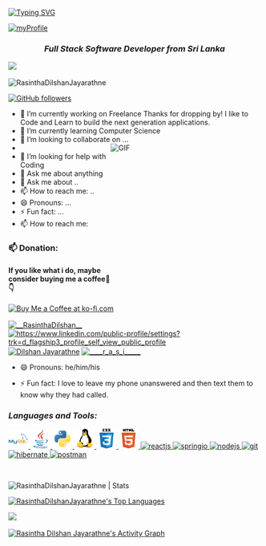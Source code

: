 [![Typing SVG](https://readme-typing-svg.herokuapp.com?size=32&vCenter=true&width=760&lines=Hi+%F0%9F%91%8B%2C+I'm+Rasintha+Dilshan+Jayarathne;IJSE-+Institute+of+Software+Engineering)](https://git.io/typing-svg) 

[![myProfile](https://user-images.githubusercontent.com/87766409/169680682-59bb3538-683c-419b-96b0-94cd7db68e4c.jpg)](https://rasinthadilshanjayarathne.github.io/MyProfile/)

<h3 align="center"><b><i>Full Stack Software Developer from Sri Lanka</i></b></h3>

<img src="https://img.shields.io/static/v1?label=Sponsor&message=%E2%9D%A4&logo=GitHub&link=%3Curl%3E&color=f88379"> <p align="left"> <img src="https://komarev.com/ghpvc/?username=RasinthaDilshanJayarathne&label=Profile%20views&color=0e75b6&style=flat" alt="RasinthaDilshanJayarathne" /> </p>

[![GitHub followers](https://img.shields.io/github/followers/RasinthaDilshanJayarathne.svg?style=social&label=Follow&maxAge=2592000)](https://github.com/RasinthaDilshanJayarathne?tab=followers)

- 🔭 I’m currently working on Freelance Thanks for dropping by! I like to Code and Learn to build the next generation applications.
- 🌱 I’m currently learning Computer Science
- 👯 I’m looking to collaborate on ...
-   <img align="right" alt="GIF" src="https://github.com/Mindula-Dilthushan/Mindula-Dilthushan/raw/master/assets/image.gif?raw=true" width="300" height="300" style="max-width: 100%;">
- 🤔 I’m looking for help with Coding
- 💬 Ask me about anything
- 💬 Ask me about ..
- 📫 How to reach me: ..
- 😄 Pronouns: ...
- ⚡ Fun fact: ...
- 📫 How to reach me:<p align="left">

<h3 align="left">📫 Donation:</h3>

<h4 align="left">If you like what i do, maybe consider buying me a coffee🥺 👇</h4>

<a href='https://ko-fi.com/I2I3DNRNF' target='_blank'><img height='36' style='border:0px;height:36px;' src='https://cdn.ko-fi.com/cdn/kofi1.png?v=3' border='0' alt='Buy Me a Coffee at ko-fi.com' /></a>
  
<a href="https://twitter.com/RasinthaDilshan"><img align="center" src="https://raw.githubusercontent.com/rahuldkjain/github-profile-readme-generator/master/src/images/icons/Social/twitter.svg" alt="__RasinthaDilshan__" height="30" width="40" /></a>
<a href="https://www.linkedin.com/in/rasintha-dilshan-21762a203" target="blank"><img align="center" src="https://raw.githubusercontent.com/rahuldkjain/github-profile-readme-generator/master/src/images/icons/Social/linked-in-alt.svg" alt="https://www.linkedin.com/public-profile/settings?trk=d_flagship3_profile_self_view_public_profile" height="30" width="40" /></a>
<a href="https://www.facebook.com/profile.php?id=100021760126566" target="blank"><img align="center" src="https://raw.githubusercontent.com/rahuldkjain/github-profile-readme-generator/master/src/images/icons/Social/facebook.svg" alt="Dilshan Jayarathne" height="30" width="40" /></a>
<a href="https://www.instagram.com/____r_a_s_i_____/" target="blank"><img align="center" src="https://raw.githubusercontent.com/rahuldkjain/github-profile-readme-generator/master/src/images/icons/Social/instagram.svg" alt="____r_a_s_i_____" height="30" width="40" /></a>
</p>

- 😄 Pronouns: he/him/his

- ⚡ Fun fact: I love to leave my phone unanswered and then text them to know why they had called.

<h3 align="left"><b><i>Languages and Tools:</i></b></h3>

<a href="https://www.mysql.com/" target="_blank"> <img src="https://raw.githubusercontent.com/devicons/devicon/master/icons/mysql/mysql-original-wordmark.svg" alt="mysql" width="40" height="40"/> </a>
<a href="https://www.java.com" target="_blank"> <img src="https://raw.githubusercontent.com/devicons/devicon/master/icons/java/java-original.svg" alt="java" width="40" height="40"/> </a></a></a> 
<a href="https://www.python.org" target="_blank"> <img src="https://raw.githubusercontent.com/devicons/devicon/master/icons/python/python-original.svg" alt="python" width="40" height="40"/> </a>
<a href="https://www.linux.org/" target="_blank"> <img src="https://raw.githubusercontent.com/devicons/devicon/master/icons/linux/linux-original.svg" alt="linux" width="40" height="40"/> </a>
<a href="https://www.w3schools.com/css/" target="_blank"> <img src="https://raw.githubusercontent.com/devicons/devicon/master/icons/css3/css3-original-wordmark.svg" alt="css3" width="40" height="40"/> </a>
<a href="https://www.w3.org/html/" target="_blank"> <img src="https://raw.githubusercontent.com/devicons/devicon/master/icons/html5/html5-original-wordmark.svg" alt="html5" width="40" height="40"/> </a>
<a href="https://reactjs.com/" target="_blank"> <img src="https://www.vectorlogo.zone/logos/reactjs/reactjs-icon.svg" alt="reactjs" width="40" height="40"/> </a>
<a href="https://springio.com/" target="_blank"> <img src="https://www.vectorlogo.zone/logos/springio/springio-icon.svg" alt="springio" width="40" height="40"/> </a>
<a href="https://nodejs.com/" target="_blank"> <img src="https://www.vectorlogo.zone/logos/nodejs/nodejs-horizontal.svg" alt="nodejs" width="60" height="50"/> </a>
<a href="https://git-scm.com/" target="_blank"> <img src="https://www.vectorlogo.zone/logos/git-scm/git-scm-icon.svg" alt="git" width="40" height="40"/> </a>
<a href="https://hibernate.com/" target="_blank"> <img src="https://www.vectorlogo.zone/logos/hibernate/hibernate-icon.svg" alt="hibernate" width="40" height="40"/> </a>
<a href="https://postman.com" target="_blank"> <img src="https://www.vectorlogo.zone/logos/getpostman/getpostman-icon.svg" alt="postman" width="40" height="40"/> </a>

<br><p align="left"> <img src="https://github-readme-stats.vercel.app/api?username=RasinthaDilshanJayarathne&show_icons=true&theme=gotham" alt="RasinthaDilshanJayarathne | Stats" />
  
[comment]: <> (<p align="left"> <img src="https://github-readme-stats.vercel.app/api/top-langs/?username=RasinthaDilshanJayarathne&langs_count=5&theme=gotham" alt="RasinthaDilshanJayarathne | My GitHub Language Stats" />)
<p align="left"> <a href="https://github.com/RasinthaDilshanJayarathne/github-readme-stats"><img alt="RasinthaDilshanJayarathne's Top Languages" src="https://github-readme-stats.vercel.app/api/top-langs/?username=RasinthaDilshanJayarathne&langs_count=8&layout=compact&theme=gotham&hide_border=true&bg_color=1F222E&title_color=F85D7F&icon_color=F8D866&hide=Jupyter%20Notebook" height="192px"/></a> </p>


[![](https://github-readme-streak-stats.herokuapp.com?user=RasinthaDilshanJayarathne&theme=soft-green)](https://git.io/streak-stats)

<a href="https://github.com/RasinthaDilshanJayarathne/github-readme-activity-graph"><img alt="Rasintha Dilshan Jayarathne's Activity Graph" src="https://activity-graph.herokuapp.com/graph?username=RasinthaDilshanJayarathne&bg_color=0D1117&color=5BCDEC&line=5BCDEC&point=FFFFFF&hide_border=true" /></a>
